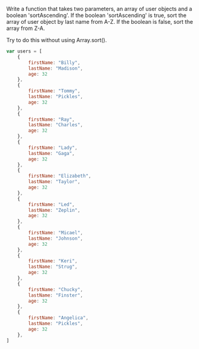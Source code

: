 Write a function that takes two parameters, an array of user objects and a boolean 'sortAscending'. If the boolean 'sortAscending' is true, sort the array of user object by last name from A-Z. If the boolean is false, sort the array from Z-A.


Try to do this without using Array.sort().
```js
var users = [
    {
        firstName: "Billy",
        lastName: "Madison", 
        age: 32
    },
    {
        firstName: "Tommy",
        lastName: "Pickles", 
        age: 32
    },
    {
        firstName: "Ray",
        lastName: "Charles", 
        age: 32
    },
    {
        firstName: "Lady",
        lastName: "Gaga", 
        age: 32
    },
    {
        firstName: "Elizabeth",
        lastName: "Taylor", 
        age: 32
    },
    {
        firstName: "Led",
        lastName: "Zeplin", 
        age: 32
    },
    {
        firstName: "Micael",
        lastName: "Johnson", 
        age: 32
    },
    {
        firstName: "Keri",
        lastName: "Strug", 
        age: 32
    },
    {
        firstName: "Chucky",
        lastName: "Finster", 
        age: 32
    },
    {
        firstName: "Angelica",
        lastName: "Pickles", 
        age: 32
    },
]
```